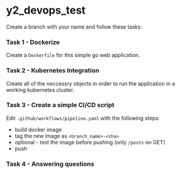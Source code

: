 # y2_devops_test

Create a branch with your name and follow these tasks:

### Task 1 - Dockerize
Create a `Dockerfile` for this simple go web application.

### Task 2 - Kubernetes Integration
Create all of the neccessry objects in order to run the application in a working kubernetes cluster.

### Task 3 - Create a simple CI/CD script
Edit `.github/workflows/pipeline.yaml` with the following steps:
* build docker image
* tag the new image as `<branch_name>-<sha>`
* optional - test the image before pushing (only `/posts` on GET)
* push

### Task 4 - Answering questions